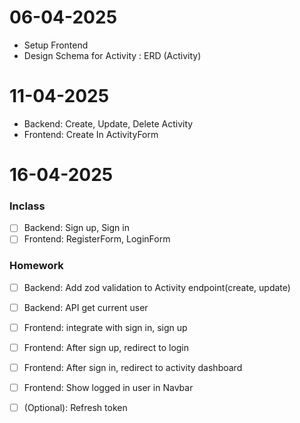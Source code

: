 # 06-04-2025
- Setup Frontend 
- Design Schema for Activity : ERD (Activity)


# 11-04-2025
- Backend: Create, Update, Delete Activity
- Frontend: Create In ActivityForm


# 16-04-2025
### Inclass
- [ ] Backend: Sign up, Sign in
- [ ] Frontend: RegisterForm, LoginForm
### Homework
- [ ] Backend: Add zod validation to Activity endpoint(create, update)
- [ ] Backend: API get current user 
- [ ] Frontend: integrate with sign in, sign up
- [ ] Frontend: After sign up, redirect to login
- [ ] Frontend: After sign in, redirect to activity dashboard
- [ ] Frontend: Show logged in user in Navbar
- [ ] (Optional): Refresh token


